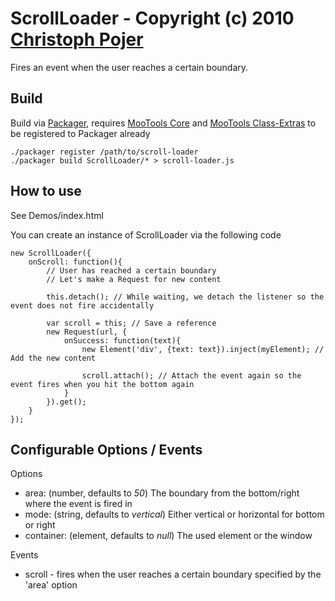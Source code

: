 ScrollLoader - Copyright (c) 2010 [Christoph Pojer](http://cpojer.net/)
=====================================================================================

Fires an event when the user reaches a certain boundary.

Build
-----

Build via [Packager](http://github.com/kamicane/packager), requires [MooTools Core](http://github.com/mootools/mootools-core) and [MooTools Class-Extras](http://github.com/cpojer/mootools-class-extras) to be registered to Packager already

	./packager register /path/to/scroll-loader
	./packager build ScrollLoader/* > scroll-loader.js

How to use
----------

See Demos/index.html

You can create an instance of ScrollLoader via the following code

	new ScrollLoader({
		onScroll: function(){
			// User has reached a certain boundary
			// Let's make a Request for new content
			
			this.detach(); // While waiting, we detach the listener so the event does not fire accidentally
			
			var scroll = this; // Save a reference
			new Request(url, {
				onSuccess: function(text){
					new Element('div', {text: text}).inject(myElement); // Add the new content
					
					scroll.attach(); // Attach the event again so the event fires when you hit the bottom again
				}
			}).get();
		}
	});

Configurable Options / Events
-----------------------------

Options
* area: (number, defaults to *50*) The boundary from the bottom/right where the event is fired in
* mode: (string, defaults to *vertical*) Either vertical or horizontal for bottom or right
* container: (element, defaults to *null*) The used element or the window

Events
* scroll - fires when the user reaches a certain boundary specified by the 'area' option